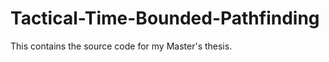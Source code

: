 Tactical-Time-Bounded-Pathfinding
=================================

This contains the source code for my Master's thesis.
